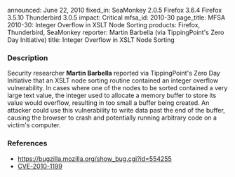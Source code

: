 announced: June 22, 2010
fixed_in: SeaMonkey 2.0.5
          Firefox 3.6.4
          Firefox 3.5.10
          Thunderbird 3.0.5
impact: Critical
mfsa_id: 2010-30
page_title: MFSA 2010-30: Integer Overflow in XSLT Node Sorting
products: Firefox, Thunderbird, SeaMonkey
reporter: Martin Barbella (via TippingPoint's Zero Day Initiative)
title: Integer Overflow in XSLT Node Sorting

<h3>Description</h3>

<p>Security researcher <strong>Martin Barbella</strong> reported via
TippingPoint's Zero Day Initiative that an XSLT node sorting routine
contained an integer overflow vulnerability.  In cases where one of
the nodes to be sorted contained a very large text value, the integer
used to allocate a memory buffer to store its value would overflow,
resulting in too small a buffer being created.  An attacker could use
this vulnerability to write data past the end of the buffer, causing
the browser to crash and potentially running arbitrary code on a
victim's computer.</p>

<h3>References</h3>

<ul>
  <li><a href="https://bugzilla.mozilla.org/show_bug.cgi?id=554255">https://bugzilla.mozilla.org/show_bug.cgi?id=554255</a></li>
  <li><a class="ex-ref" href="http://cve.mitre.org/cgi-bin/cvename.cgi?name=CVE-2010-1199">CVE-2010-1199</a></li>
</ul>




